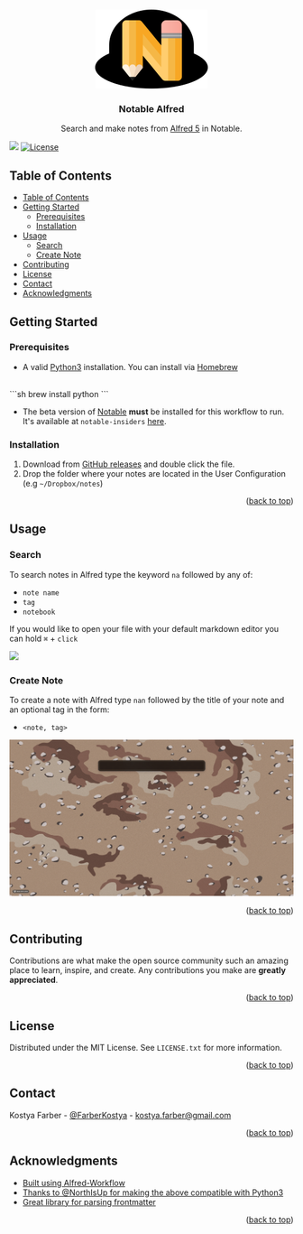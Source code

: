 <!-- Improved compatibility of back to top link: See: https://github.com/othneildrew/Best-README-Template/pull/73 -->
<a name="table-of-contents"></a>
<!--
*** Thanks for checking out the Best-README-Template. If you have a suggestion
*** that would make this better, please fork the repo and create a pull request
*** or simply open an issue with the tag "enhancement".
*** Don't forget to give the project a star!
*** Thanks again! Now go create something AMAZING! :D
-->



<!-- PROJECT SHIELDS -->
<!--
*** I'm using markdown "reference style" links for readability.
*** Reference links are enclosed in brackets [ ] instead of parentheses ( ).
*** See the bottom of this document for the declaration of the reference variables
*** for contributors-url, forks-url, etc. This is an optional, concise syntax you may use.
*** https://www.markdownguide.org/basic-syntax/#reference-style-links
-->


<!-- PROJECT LOGO -->
<br />
<div align="center">
  <a href="https://github.com/kostyafarber/alfred-notable-workflow">
    <img src="images/alfred-notable.png" alt="Logo" >
  </a>

<h3 align="center">Notable Alfred</h3>

  <p align="center">
    Search and make notes from <a href=''>Alfred 5</a> in Notable.
  </p>
</div>

![](https://camo.githubusercontent.com/7e7bdf5c529c8bc594e26038dbb1a3d360e9ede891fbdcef50b403ab5f88fc14/68747470733a2f2f696d672e736869656c64732e696f2f62616467652f636f6e747269627574696f6e732d77656c636f6d652d6f72616e67652e737667) [![License](https://img.shields.io/badge/license-MIT-blue.svg)](https://opensource.org/licenses/MIT)

<!-- TOC -->
## Table of Contents
- [Table of Contents](#table-of-contents)
- [Getting Started](#getting-started)
  - [Prerequisites](#prerequisites)
  - [Installation](#installation)
- [Usage](#usage)
  - [Search](#search)
  - [Create Note](#create-note)
- [Contributing](#contributing)
- [License](#license)
- [Contact](#contact)
- [Acknowledgments](#acknowledgments)

## Getting Started

### Prerequisites

* A valid [Python3](https://www.python.org/downloads/) installation. You can install via [Homebrew]()
<br>
  ```sh
  brew install python
  ```

* The beta version of [Notable]() **must** be installed for this workflow to run. It's available at `notable-insiders` [here](https://github.com/notable/notable-insiders/releases).

### Installation

1. Download from [GitHub releases]() and double click the file.
2. Drop the folder where your notes are located in the User Configuration (e.g `~/Dropbox/notes`)
   
<p align="right">(<a href="#table-of-contents">back to top</a>)</p>

## Usage

### Search
To search notes in Alfred type the keyword `na` followed by any of:
- `note name`
- `tag`
- `notebook`

If you would like to open your file with your default markdown editor you can hold `⌘` + `click`

![](/images/search.gif)

### Create Note
To create a note with Alfred type `nan` followed by the title of your note and an optional tag in the form:  

- `<note, tag>`

![](/images/new-note.gif)

<p align="right">(<a href="#table-of-contents">back to top</a>)</p>

<!-- CONTRIBUTING -->

## Contributing

Contributions are what make the open source community such an amazing place to learn, inspire, and create. Any contributions you make are **greatly appreciated**.
<p align="right">(<a href="#table-of-contents">back to top</a>)</p>

<!-- LICENSE -->

## License

Distributed under the MIT License. See `LICENSE.txt` for more information.

<p align="right">(<a href="#table-of-contents">back to top</a>)</p>



<!-- CONTACT -->

## Contact

Kostya Farber - [@FarberKostya](https://twitter.com/FarberKostya) - kostya.farber@gmail.com

<p align="right">(<a href="#table-of-contents">back to top</a>)</p>



<!-- ACKNOWLEDGMENTS -->

## Acknowledgments

* [Built using Alfred-Workflow](https://www.deanishe.net/alfred-workflow/index.html)
* [Thanks to @NorthIsUp for making the above compatible with Python3](https://github.com/NorthIsUp/alfred-workflow-py3)
* [Great library for parsing frontmatter](https://pypi.org/project/python-frontmatter/)

<p align="right">(<a href="#table-of-contents">back to top</a>)</p>



<!-- MARKDOWN LINKS & IMAGES -->
